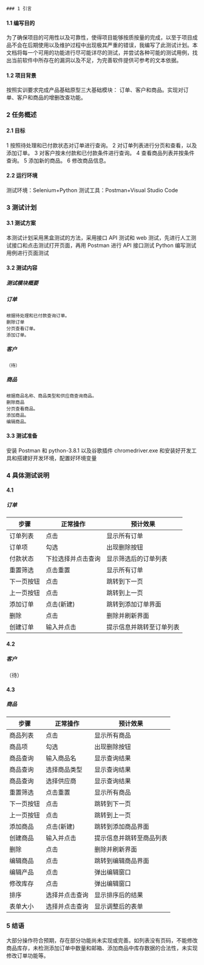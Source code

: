 	### 1 引言

#### 1.1 编写目的

为了确保项目的可用性以及可靠性，使得项目能够按质按量的完成，以至于项目成品不会在后期使用以及维护过程中出现极其严重的错误，我编写了此测试计划。本文档将每一个可用的功能进行尽可能详尽的测试，并尝试各种可能的测试用例，找出当前软件中所存在的漏洞以及不足，为完善软件提供可参考的文本依据。

#### 1.2 项目背景

按照实训要求完成产品基础原型三大基础模块： 订单、客户和商品。实现对订单、客户和商品的增删改查功能。

### 2 任务概述

#### 2.1 目标

1 按照待处理和已付款状态对订单进行查询。
2 对订单列表进行分页和查看，以及添加订单。
3 对客户按未付款和已付款条件进行查询。
4 查看商品列表并按条件查询。
5 添加新的商品。
6 修改商品信息。

#### 2.2 运行环境

测试环境：Selenium+Python 测试工具：Postman+Visual Studio Code

### 3 测试计划

#### 3.1 测试方案

本测试计划采用黑盒测试的方法，采用接口 API 测试和 web 测试，先进行人工测试接口和点击测试打开页面，再用 Postman 进行 API 接口测试 Python 编写测试用例进行页面测试

#### 3.2 测试内容

##### 测试模块概要

##### 订单

    根据待处理和已付款查询订单。
    删除订单
    分页查看订单。
    添加订单。

##### 客户

    （待）

##### 商品

    根据商品名称、商品类型和供应商查询商品。
    删除商品
    分页查看商品。
    添加商品。
    编辑商品。

#### 3.3 测试准备

安装 Postman 和 python-3.8.1 以及谷歌插件 chromedriver.exe 和安装好开发工具和搭建好开发环境，配置好环境变量

### 4 具体测试说明

#### 4.1

##### 订单

| 步骤 | 正常操作 | 预计效果  |
| --- | --- | ---  |
| 订单列表 | 点击 | 显示所有订单  |
| 订单项 | 勾选 | 出现删除按钮 |
| 付款状态 | 下拉选择并点击查询 | 显示筛选后的订单列表  |
| 重置筛选| 点击重置 | 显示所有订单 |
| 下一页按钮 | 点击 | 跳转到下一页  |
| 上一页按钮 | 点击 | 跳转到上一页  |
| 添加订单 | 点击(新建) | 跳转到添加订单界面  |
| 删除 | 点击 | 删除并刷新界面 |
| 创建订单 | 输入并点击 | 提示信息并跳转至订单列表  |

#### 4.2

##### 客户

（待）

#### 4.3

##### 商品

| 步骤 | 正常操作 | 预计效果  |
| --- | --- | ---  |
| 商品列表 | 点击 | 显示所有商品  |
| 商品项 | 勾选 | 出现删除按钮 |
| 商品查询 | 输入商品名 | 显示查询结果  |
| 商品查询 | 选择商品类型 | 显示查询结果  |
| 商品查询 | 选择供应商 | 显示查询结果  |
| 重置筛选| 点击重置 | 显示所有商品 |
| 下一页按钮 | 点击 | 跳转到下一页  |
| 上一页按钮 | 点击 | 跳转到上一页  |
| 添加商品 | 点击(新建) | 跳转到添加商品界面  |
| 创建商品 | 输入并点击 | 提示信息并跳转至商品列表  |
| 删除 | 点击 | 删除并刷新界面 |
| 编辑商品 | 点击 | 跳转到编辑商品界面  |
| 编辑产品 | 点击 | 弹出编辑窗口 |
| 修改库存 | 点击 | 弹出编辑窗口 |
| 排序 | 选择并点击查询 | 显示排序后的结果 |
| 表单大小 | 选择并点击查询 | 显示调整后的表单 |


### 5 结语

大部分操作符合预期，存在部分功能尚未实现或完善。如列表没有页码，不能修改商品库存，未检测添加订单中数量和邮箱、添加商品中库存数据的合法性，未实现修改订单功能等。
